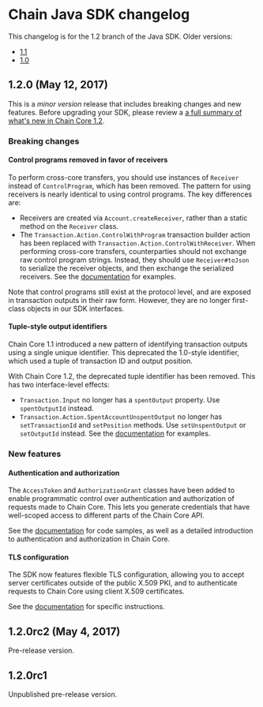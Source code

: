 # Chain Java SDK changelog

This changelog is for the 1.2 branch of the Java SDK. Older versions:

- [1.1](https://github.com/chain/chain/blob/1.1-stable/sdk/java/CHANGELOG.md)
- [1.0](https://github.com/chain/chain/blob/1.0-stable/sdk/java/CHANGELOG.md)

## 1.2.0 (May 12, 2017)

This is a _minor version_ release that includes breaking changes and new features. Before upgrading your SDK, please review a [a full summary of what's new in Chain Core 1.2](https://chain.com/docs/1.2/core/reference/changelog#1.2.0).

### Breaking changes

#### Control programs removed in favor of receivers

To perform cross-core transfers, you should use instances of `Receiver` instead of `ControlProgram`, which has been removed. The pattern for using receivers is nearly identical to using control programs. The key differences are:

- Receivers are created via `Account.createReceiver`, rather than a static method on the `Receiver` class.
- The `Transaction.Action.ControlWithProgram` transaction builder action has been replaced with `Transaction.Action.ControlWithReceiver`. When performing cross-core transfers, counterparties should not exchange raw control program strings. Instead, they should use `Receiver#toJson` to serialize the receiver objects, and then exchange the serialized receivers. See the [documentation](https://chain.com/docs/1.2/core/build-applications/transaction-basics#between-two-chain-cores) for examples.

Note that control programs still exist at the protocol level, and are exposed in transaction outputs in their raw form. However, they are no longer first-class objects in our SDK interfaces.

#### Tuple-style output identifiers

Chain Core 1.1 introduced a new pattern of identifying transaction outputs using a single unique identifier. This deprecated the 1.0-style identifier, which used a tuple of transaction ID and output position.

With Chain Core 1.2, the deprecated tuple identifier has been removed. This has two interface-level effects:

- `Transaction.Input` no longer has a `spentOutput` property. Use `spentOutputId` instead.
- `Transaction.Action.SpentAccountUnspentOutput` no longer has `setTransactionId` and `setPosition` methods. Use `setUnspentOutput` or `setOutputId` instead. See the [documentation](https://chain.com/docs/1.2/core/build-applications/unspent-outputs#spend-unspent-outputs) for examples.

### New features

#### Authentication and authorization

The `AccessToken` and `AuthorizationGrant` classes have been added to enable programmatic control over authentication and authorization of requests made to Chain Core. This lets you generate credentials that have well-scoped access to different parts of the Chain Core API.

See the [documentation](https://chain.com/docs/1.2/core/learn-more/authentication-and-authorization) for code samples, as well as a detailed introduction to authentication and authorization in Chain Core.

#### TLS configuration

The SDK now features flexible TLS configuration, allowing you to accept server certificates outside of the public X.509 PKI, and to authenticate requests to Chain Core using client X.509 certificates.

See the [documentation](https://chain.com/docs/1.2/core/learn-more/mutual-tls-auth) for specific instructions.

## 1.2.0rc2 (May 4, 2017)

Pre-release version.

## 1.2.0rc1

Unpublished pre-release version.

